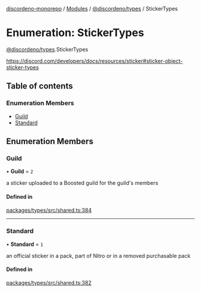 [discordeno-monorepo](../README.md) / [Modules](../modules.md) / [@discordeno/types](../modules/discordeno_types.md) / StickerTypes

# Enumeration: StickerTypes

[@discordeno/types](../modules/discordeno_types.md).StickerTypes

https://discord.com/developers/docs/resources/sticker#sticker-object-sticker-types

## Table of contents

### Enumeration Members

- [Guild](discordeno_types.StickerTypes.md#guild)
- [Standard](discordeno_types.StickerTypes.md#standard)

## Enumeration Members

### Guild

• **Guild** = `2`

a sticker uploaded to a Boosted guild for the guild's members

#### Defined in

[packages/types/src/shared.ts:384](https://github.com/deepsarda/discordeno/blob/c6dc30bb/packages/types/src/shared.ts#L384)

---

### Standard

• **Standard** = `1`

an official sticker in a pack, part of Nitro or in a removed purchasable pack

#### Defined in

[packages/types/src/shared.ts:382](https://github.com/deepsarda/discordeno/blob/c6dc30bb/packages/types/src/shared.ts#L382)
